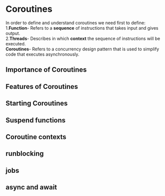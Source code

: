 # Coroutines
In order to define and understand coroutines we need first to define:<br />
1.**Function**- Refers to a **sequence** of instructions that takes input and gives output.<br />
2.**Threads**- Describes in which **context** the sequence of instructions will be executed.<br />
**Coroutines**- Refers to a concurrency design pattern that is used to simplify code that executes asynchronously.<br />
## Importance of Coroutines<br />
## Features of Coroutines<br />
## Starting Coroutines <br />
## Suspend functions<br />
## Coroutine contexts<br />
## runblocking<br />
## jobs<br />
## async and await <br />

